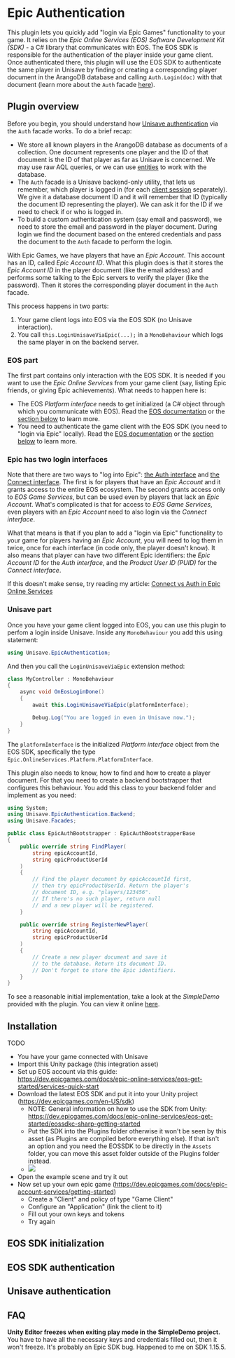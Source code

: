 # Epic Authentication

This plugin lets you quickly add "login via Epic Games" functionality to your game. It relies on the *Epic Online Services (EOS) Software Development Kit (SDK)* - a C# library that communicates with EOS. The EOS SDK is responsible for the authentication of the player inside your game client. Once authenticated there, this plugin will use the EOS SDK to authenticate the same player in Unisave by finding or creating a corresponding player document in the ArangoDB database and calling `Auth.Login(doc)` with that document (learn more about the `Auth` facade [here](https://unisave.cloud/docs/authentication#custom-authentication)).


## Plugin overview

Before you begin, you should understand how [Unisave authentication](https://unisave.cloud/docs/authentication) via the `Auth` facade works. To do a brief recap:

- We store all known players in the ArangoDB database as documents of a collection. One document represents one player and the ID of that document is the ID of that player as far as Unisave is concerned. We may use raw AQL queries, or we can use [entities](https://unisave.cloud/docs/entities) to work with the database.
- The `Auth` facade is a Unisave backend-only utility, that lets us remember, which player is logged in (for each [client session](https://unisave.cloud/docs/session) separately). We give it a database document ID and it will remember that ID (typically the document ID representing the player). We can ask it for the ID if we need to check if or who is logged in.
- To build a custom authentication system (say email and password), we need to store the email and password in the player document. During login we find the document based on the entered credentials and pass the document to the `Auth` facade to perform the login.

With Epic Games, we have players that have an *Epic Account*. This account has an ID, called *Epic Account ID*. What this plugin does is that it stores the *Epic Account ID* in the player document (like the email address) and performs some talking to the Epic servers to verify the player (like the password). Then it stores the corresponding player document in the `Auth` facade.

This process happens in two parts:

1. Your game client logs into EOS via the EOS SDK (no Unisave interaction).
2. You call `this.LoginUnisaveViaEpic(...);` in a `MonoBehaviour` which logs the same player in on the backend server.


### EOS part

The first part contains only interaction with the EOS SDK. It is needed if you want to use the *Epic Online Services* from your game client (say, listing Epic friends, or giving Epic achievements). What needs to happen here is:

- The EOS *Platform interface* needs to get initialized (a C# object through which you communicate with EOS). Read the [EOS documentation](https://dev.epicgames.com/docs/epic-online-services/eos-get-started/eossdkc-sharp-getting-started) or the [section below](#eos-sdk-initialization) to learn more.
- You need to authenticate the game client with the EOS SDK (you need to "login via Epic" locally). Read the [EOS documentation](https://dev.epicgames.com/docs/epic-online-services/eos-get-started/eossdkc-sharp-getting-started#signing-in) or the [section below](#eos-sdk-authentication) to learn more.


### Epic has two login interfaces

Note that there are two ways to "log into Epic": [the Auth interface](https://dev.epicgames.com/docs/epic-account-services/auth/auth-interface) and [the Connect interface](https://dev.epicgames.com/docs/game-services/eos-connect-interface). The first is for players that have an *Epic Account* and it grants access to the entire EOS ecosystem. The second grants access only to *EOS Game Services*, but can be used even by players that lack an *Epic Account*. What's complicated is that for access to *EOS Game Services*, even players with an *Epic Account* need to also login via the *Connect interface*.

What that means is that if you plan to add a "login via Epic" functionality to your game for players having an *Epic Account*, you will need to log them in twice, once for each interface (in code only, the player doesn't know). It also means that player can have two different Epic identifiers: the *Epic Account ID* for the *Auth interface*, and the *Product User ID (PUID)* for the *Connect interface*.

If this doesn't make sense, try reading my article: [Connect vs Auth in
Epic Online Services](https://unisave.cloud/guides/connect-vs-auth-in-epic-online-services)


### Unisave part

Once you have your game client logged into EOS, you can use this plugin to perfom a login inside Unisave. Inside any `MonoBehaviour` you add this using statement:

```cs
using Unisave.EpicAuthentication;
```

And then you call the `LoginUnisaveViaEpic` extension method:

```cs
class MyController : MonoBehaviour
{
    async void OnEosLoginDone()
    {
        await this.LoginUnisaveViaEpic(platformInterface);

        Debug.Log("You are logged in even in Unisave now.");
    }
}
```

The `platformInterface` is the initialized *Platform interface* object from the EOS SDK, specifically the type `Epic.OnlineServices.Platform.PlatformInterface`.

This plugin also needs to know, how to find and how to create a player document. For that you need to create a backend bootstrapper that configures this behaviour. You add this class to your backend folder and implement as you need:

```cs
using System;
using Unisave.EpicAuthentication.Backend;
using Unisave.Facades;

public class EpicAuthBootstrapper : EpicAuthBootstrapperBase
{
    public override string FindPlayer(
        string epicAccountId,
        string epicProductUserId
    )
    {
        // Find the player document by epicAccountId first,
        // then try epicProductUserId. Return the player's
        // document ID, e.g. "players/123456".
        // If there's no such player, return null
        // and a new player will be registered.
    }

    public override string RegisterNewPlayer(
        string epicAccountId,
        string epicProductUserId
    )
    {
        // Create a new player document and save it
        // to the database. Return its document ID.
        // Don't forget to store the Epic identifiers.
    }
}
```

To see a reasonable initial implementation, take a look at the *SimpleDemo* provided with the plugin. You can view it online [here](https://github.com/unisave-cloud/epic-authentication/blob/master/Assets/Plugins/UnisaveEpicAuthentication/Examples/SimpleDemo/Backend/EpicAuthBootstrapper.cs).


## Installation

TODO

- You have your game connected with Unisave
- Import this Unity package (this integration asset)
- Set up EOS account via this guide: https://dev.epicgames.com/docs/epic-online-services/eos-get-started/services-quick-start
- Download the latest EOS SDK and put it into your Unity project (https://dev.epicgames.com/en-US/sdk)
    - NOTE: General information on how to use the SDK from Unity: https://dev.epicgames.com/docs/epic-online-services/eos-get-started/eossdkc-sharp-getting-started
    - Put the SDK into the Plugins folder otherwise it won't be seen by this asset (as Plugins are compiled before everything else). If that isn't an option and you need the EOSSDK to be directly in the `Assets` folder, you can move this asset folder outside of the Plugins folder instead.
    - <img src="https://static-assets-prod.epicgames.com/eos-docs/game-services/c-sharp-getting-started/unity_-2.png">
- Open the example scene and try it out
- Now set up your own epic game (https://dev.epicgames.com/docs/epic-account-services/getting-started)
    - Create a "Client" and policy of type "Game Client"
    - Configure an "Application" (link the client to it)
    - Fill out your own keys and tokens
    - Try again


## EOS SDK initialization

## EOS SDK authentication

## Unisave authentication


## FAQ

**Unity Editor freezes when exiting play mode in the SimpleDemo project.**<br>
You have to have all the necessary keys and credentials filled out, then it won't freeze. It's probably an Epic SDK bug. Happened to me on SDK 1.15.5.
